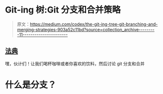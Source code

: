 # Git-ing 树:Git 分支和合并策略

> 原文：<https://medium.com/codex/the-git-ing-tree-git-branching-and-merging-strategies-903a52c11bd?source=collection_archive---------11----------------------->

## [法典](http://medium.com/codex)

嘿，伙计们！让我们喝杯咖啡或者你喜欢的饮料，然后讨论 git 分支和合并

# 什么是分支？